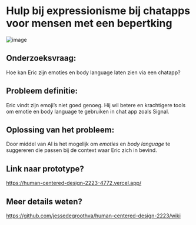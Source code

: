 # Hulp bij expressionisme bij chatapps voor mensen met een bepertking

![image](https://github.com/jessedegroothva/human-centered-design-2223/assets/90199203/2a594571-0134-4cb9-94a9-db0aa0b006e9)

## Onderzoeksvraag: 
Hoe kan Eric zijn emoties en body language laten zien via een chatapp?

## Probleem definitie: 
Eric vindt zijn emoji’s niet goed genoeg. Hij wil betere en krachtigere tools om emotie en body language te gebruiken in chat app zoals Signal.

## Oplossing van het probleem: 
Door middel van AI is het mogelijk om _emoties_ en _body language_ te suggereren die passen bij de context waar Eric zich in bevind.

## Link naar prototype?
https://human-centered-design-2223-4772.vercel.app/

## Meer details weten?
https://github.com/jessedegroothva/human-centered-design-2223/wiki
